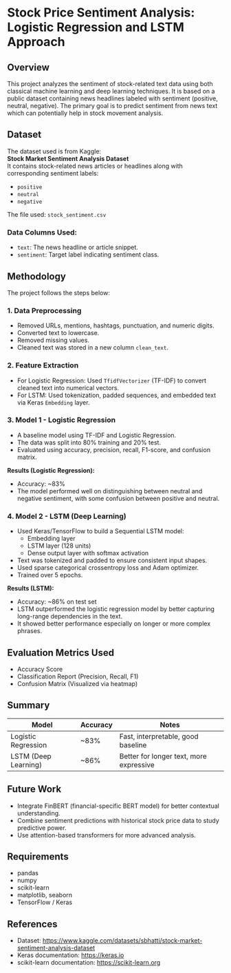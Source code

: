 # Stock Price Sentiment Analysis: Logistic Regression and LSTM Approach

## Overview

This project analyzes the sentiment of stock-related text data using both classical machine learning and deep learning techniques. It is based on a public dataset containing news headlines labeled with sentiment (positive, neutral, negative). The primary goal is to predict sentiment from news text which can potentially help in stock movement analysis.

## Dataset

The dataset used is from Kaggle:  
**Stock Market Sentiment Analysis Dataset**  
It contains stock-related news articles or headlines along with corresponding sentiment labels:  
- `positive`  
- `neutral`  
- `negative`

The file used: `stock_sentiment.csv`

### Data Columns Used:
- `text`: The news headline or article snippet.
- `sentiment`: Target label indicating sentiment class.

## Methodology

The project follows the steps below:

### 1. Data Preprocessing

- Removed URLs, mentions, hashtags, punctuation, and numeric digits.
- Converted text to lowercase.
- Removed missing values.
- Cleaned text was stored in a new column `clean_text`.

### 2. Feature Extraction

- For Logistic Regression: Used `TfidfVectorizer` (TF-IDF) to convert cleaned text into numerical vectors.
- For LSTM: Used tokenization, padded sequences, and embedded text via Keras `Embedding` layer.

### 3. Model 1 - Logistic Regression

- A baseline model using TF-IDF and Logistic Regression.
- The data was split into 80% training and 20% test.
- Evaluated using accuracy, precision, recall, F1-score, and confusion matrix.

**Results (Logistic Regression):**
- Accuracy: ~83%
- The model performed well on distinguishing between neutral and negative sentiment, with some confusion between positive and neutral.

### 4. Model 2 - LSTM (Deep Learning)

- Used Keras/TensorFlow to build a Sequential LSTM model:
  - Embedding layer
  - LSTM layer (128 units)
  - Dense output layer with softmax activation
- Text was tokenized and padded to ensure consistent input shapes.
- Used sparse categorical crossentropy loss and Adam optimizer.
- Trained over 5 epochs.

**Results (LSTM):**
- Accuracy: ~86% on test set
- LSTM outperformed the logistic regression model by better capturing long-range dependencies in the text.
- It showed better performance especially on longer or more complex phrases.

## Evaluation Metrics Used

- Accuracy Score
- Classification Report (Precision, Recall, F1)
- Confusion Matrix (Visualized via heatmap)

## Summary

| Model               | Accuracy | Notes                                      |
|--------------------|----------|--------------------------------------------|
| Logistic Regression| ~83%     | Fast, interpretable, good baseline         |
| LSTM (Deep Learning)| ~86%     | Better for longer text, more expressive    |

## Future Work

- Integrate FinBERT (financial-specific BERT model) for better contextual understanding.
- Combine sentiment predictions with historical stock price data to study predictive power.
- Use attention-based transformers for more advanced analysis.

## Requirements

- pandas
- numpy
- scikit-learn
- matplotlib, seaborn
- TensorFlow / Keras

## References

- Dataset: https://www.kaggle.com/datasets/sbhatti/stock-market-sentiment-analysis-dataset
- Keras documentation: https://keras.io
- scikit-learn documentation: https://scikit-learn.org

